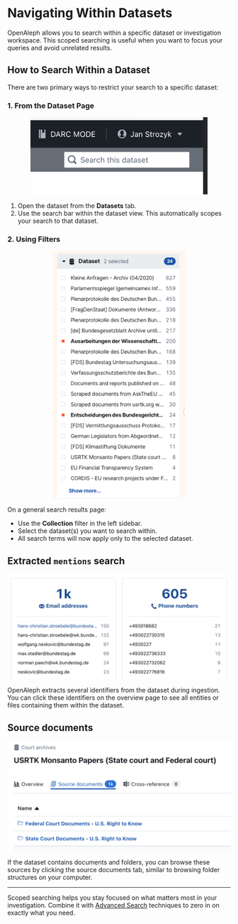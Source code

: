 # Navigating Within Datasets

OpenAleph allows you to search within a specific dataset or investigation workspace. This scoped searching is useful when you want to focus your queries and avoid unrelated results.

## How to Search Within a Dataset

There are two primary ways to restrict your search to a specific dataset:

### 1. From the Dataset Page

<div align="center">
  <img src="../../assets/images/dataset_search.png" alt="Screenshot of the OpenAleph dataset overview" width="400"/>
</div>

1. Open the dataset from the **Datasets** tab.
2. Use the search bar within the dataset view. This automatically scopes your search to that dataset.

### 2. Using Filters

<div align="center">
  <img src="../../assets/images/dataset_filter.png" alt="Screenshot of the OpenAleph filter bar" width="300"/>
</div>

On a general search results page:

- Use the **Collection** filter in the left sidebar.
- Select the dataset(s) you want to search within.
- All search terms will now apply only to the selected dataset.

## Extracted `mentions` search

<div align="center">
  <img src="../../assets/images/mentions_search.png" alt="Screenshot of the OpenAleph mentions search" width="600"/>
</div>

OpenAleph extracts several identifiers from the dataset during ingestion. You can click these identifiers on the overview page to see all entities or files containing them within the dataset.

## Source documents

<div align="center">
  <img src="../../assets/images/source_docs.png" alt="Screenshot of the OpenAleph dataset overview" width="600"/>
</div>

If the dataset contains documents and folders, you can browse these sources by clicking the source documents tab, similar to browsing folder structures on your computer.

---

Scoped searching helps you stay focused on what matters most in your investigation. Combine it with [Advanced Search](advanced-search.md) techniques to zero in on exactly what you need.
